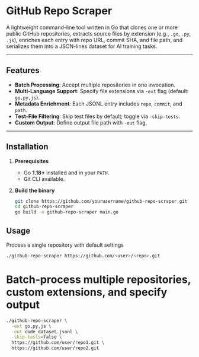 # GitHub Repo Scraper

A lightweight command-line tool written in Go that clones one or more public GitHub repositories, extracts source files by extension (e.g., `.go`, `.py`, `.js`), enriches each entry with repo URL, commit SHA, and file path, and serializes them into a JSON-lines dataset for AI training tasks.

---

## Features

- **Batch Processing**: Accept multiple repositories in one invocation.
- **Multi-Language Support**: Specify file extensions via `-ext` flag (default: `go,py,js`).
- **Metadata Enrichment**: Each JSONL entry includes `repo`, `commit`, and `path`.
- **Test-File Filtering**: Skip test files by default; toggle via `-skip-tests`.
- **Custom Output**: Define output file path with `-out` flag.

---

## Installation

1. **Prerequisites**
   - Go **1.18+** installed and in your `PATH`.
   - Git CLI available.

2. **Build the binary**
   ```bash
   git clone https://github.com/yourusername/github-repo-scraper.git
   cd github-repo-scraper
   go build -o github-repo-scraper main.go
   ```

## Usage
Process a single repository with default settings
```bash
./github-repo-scraper https://github.com/<user>/<repo>.git
```

# Batch-process multiple repositories, custom extensions, and specify output
```bash
./github-repo-scraper \
  -ext go,py,js \
  -out code_dataset.jsonl \
  -skip-tests=false \
  https://github.com/user/repo1.git \
  https://github.com/user/repo2.git
```
